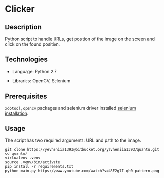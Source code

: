 # Clicker

## Description

Python script to handle URLs, get position of the image on the screen and
click on the found position.

## Technologies

- Language: Python 2.7

- Libraries: OpenCV, Selenium

## Prerequisites

`xdotool`, `opencv` packages and selenium driver installed
[selenium installation](https://github.com/SeleniumHQ/selenium/blob/master/py/docs/source/index.rst).

## Usage

The script has two required arguments: URL and path to the image.

```
git clone https://yevheniia1393@bitbucket.org/yevheniia1393/quantu.git
cd quantu/
virtualenv .venv
source .venv/bin/activate
pip install -r requirements.txt
python main.py https://www.youtube.com/watch?v=l8F2g7I-qh0 pattern.png
```

